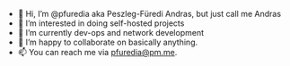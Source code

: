 - 👋 Hi, I’m @pfuredia aka Peszleg-Füredi Andras, but just call me Andras
- 👀 I’m interested in doing self-hosted projects
- 🌱 I’m currently dev-ops and network development
- 💞️ I’m happy to collaborate on basically anything.
- 📫 You can reach me via pfuredia@pm.me. 

